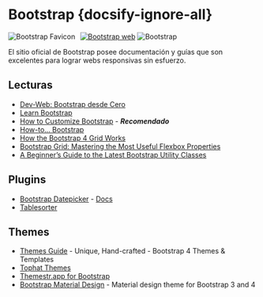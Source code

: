 # Bootstrap {docsify-ignore-all}

<img src="/dev.web/assets/img/bootstrap-favicon.png" alt="Bootstrap Favicon" style="float:left;margin-right:10px;" />[![Bootstrap web](https://badgen.net/badge/www/getbootstrap.com/cyan)](https://getbootstrap.com/) ![Bootstrap](https://badgen.net/github/stars/twbs/bootstrap)

El sitio oficial de Bootstrap posee documentación y guías que son excelentes para lograr webs responsivas sin esfuerzo.

## Lecturas

- [Dev-Web: Bootstrap desde Cero](/u/unidad3.md#bootstrap)
- [Learn Bootstrap](https://www.sitepoint.com/learn/bootstrap/)
- [How to Customize Bootstrap](https://uxplanet.org/how-to-customize-bootstrap-b8078a011203) - **_Recomendado_**
- [How-to… Bootstrap](https://medium.com/wdstack/how-to-bootstrap-94abe3525442)
- [How the Bootstrap 4 Grid Works](https://uxplanet.org/how-the-bootstrap-4-grid-works-a1b04703a3b7)
- [Bootstrap Grid: Mastering the Most Useful Flexbox Properties](https://www.sitepoint.com/bootstrap-grid-mastering-flexbox/)
- [A Beginner’s Guide to the Latest Bootstrap Utility Classes](https://www.sitepoint.com/bootstrap-utility-classes/)

## Plugins

- [Bootstrap Datepicker](https://github.com/uxsolutions/bootstrap-datepicker) - [Docs](https://bootstrap-datepicker.readthedocs.io/en/latest/)
- [Tablesorter](https://github.com/christianbach/tablesorter)

## Themes

- [Themes Guide](http://themes.guide/#freebies) - Unique, Hand-crafted - Bootstrap 4 Themes & Templates
- [Tophat Themes](https://themesguide.github.io/top-hat/dist/)
- [Themestr.app for Bootstrap](https://themestr.app/)
- [Bootstrap Material Design](https://github.com/FezVrasta/bootstrap-material-design) - Material design theme for Bootstrap 3 and 4
